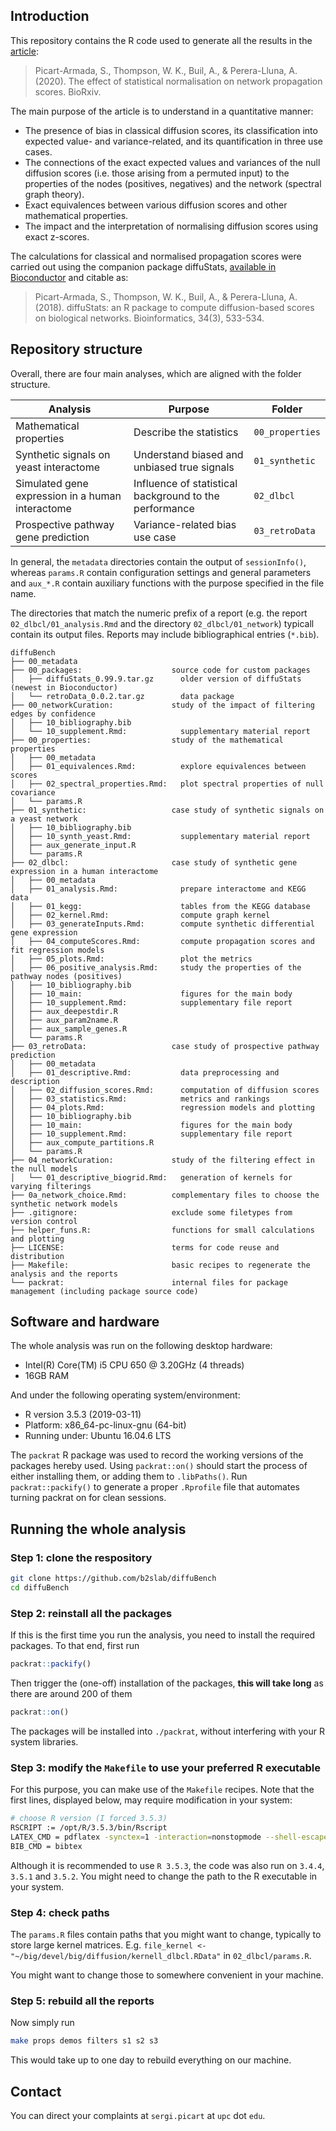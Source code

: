## Introduction

This repository contains the R code used to generate all the results in the [article](https://doi.org/10.1101/2020.01.20.911842):

> Picart-Armada, S., Thompson, W. K., Buil, A., & Perera-Lluna, A. (2020). The effect of statistical normalisation on network propagation scores. BioRxiv. 

The main purpose of the article is to understand in a quantitative manner:

* The presence of bias in classical diffusion scores, its classification into expected value- and variance-related, and its quantification in three use cases.
* The connections of the exact expected values and variances of the null diffusion scores (i.e. those arising from a permuted input) to the properties of the nodes (positives, negatives) and the network (spectral graph theory).
* Exact equivalences between various diffusion scores and other mathematical properties.
* The impact and the interpretation of normalising diffusion scores using exact z-scores.

The calculations for classical and normalised propagation scores were carried out using the companion package diffuStats, [available in Bioconductor](10.18129/B9.bioc.diffuStats) and citable as:

> Picart-Armada, S., Thompson, W. K., Buil, A., & Perera-Lluna, A. (2018). diffuStats: an R package to compute diffusion-based scores on biological networks. Bioinformatics, 34(3), 533-534.


## Repository structure

Overall, there are four main analyses, which are aligned with the folder structure.

Analysis | Purpose | Folder
-------- | ------- | ------
Mathematical properties | Describe the statistics | `00_properties`
Synthetic signals on yeast interactome | Understand biased and unbiased true signals | `01_synthetic`
Simulated gene expression in a human interactome | Influence of statistical background to the performance | `02_dlbcl`
Prospective pathway gene prediction | Variance-related bias use case | `03_retroData`

In general, the `metadata` directories contain the output of `sessionInfo()`, whereas `params.R` contain configuration settings and general parameters and `aux_*.R` contain auxiliary functions with the purpose specified in the file name.

The directories that match the numeric prefix of a report (e.g. the report `02_dlbcl/01_analysis.Rmd` and the directory `02_dlbcl/01_network`) typicall contain its output files.
Reports may include bibliographical entries (`*.bib`).

```
diffuBench
├── 00_metadata
├── 00_packages:                    source code for custom packages
│   ├── diffuStats_0.99.9.tar.gz      older version of diffuStats (newest in Bioconductor) 
│   └── retroData_0.0.2.tar.gz        data package
├── 00_networkCuration:             study of the impact of filtering edges by confidence
│   ├── 10_bibliography.bib
│   └── 10_supplement.Rmd:            supplementary material report
├── 00_properties:                  study of the mathematical properties
│   ├── 00_metadata
│   ├── 01_equivalences.Rmd:          explore equivalences between scores
│   ├── 02_spectral_properties.Rmd:   plot spectral properties of null covariance
│   └── params.R
├── 01_synthetic:                   case study of synthetic signals on a yeast network
│   ├── 10_bibliography.bib
│   ├── 10_synth_yeast.Rmd:           supplementary material report
│   ├── aux_generate_input.R
│   └── params.R
├── 02_dlbcl:                       case study of synthetic gene expression in a human interactome
│   ├── 00_metadata
│   ├── 01_analysis.Rmd:              prepare interactome and KEGG data
│   ├── 01_kegg:                      tables from the KEGG database
│   ├── 02_kernel.Rmd:                compute graph kernel
│   ├── 03_generateInputs.Rmd:        compute synthetic differential gene expression
│   ├── 04_computeScores.Rmd:         compute propagation scores and fit regression models
│   ├── 05_plots.Rmd:                 plot the metrics
│   ├── 06_positive_analysis.Rmd:     study the properties of the pathway nodes (positives)
│   ├── 10_bibliography.bib 
│   ├── 10_main:                      figures for the main body
│   ├── 10_supplement.Rmd:            supplementary file report
│   ├── aux_deepestdir.R
│   ├── aux_param2name.R
│   ├── aux_sample_genes.R
│   └── params.R
├── 03_retroData:                   case study of prospective pathway prediction
│   ├── 00_metadata
│   ├── 01_descriptive.Rmd:           data preprocessing and description
│   ├── 02_diffusion_scores.Rmd:      computation of diffusion scores
│   ├── 03_statistics.Rmd:            metrics and rankings
│   ├── 04_plots.Rmd:                 regression models and plotting
│   ├── 10_bibliography.bib
│   ├── 10_main:                      figures for the main body
│   ├── 10_supplement.Rmd:            supplementary file report
│   ├── aux_compute_partitions.R
│   └── params.R
├── 04_networkCuration:             study of the filtering effect in the null models
│   └── 01_descriptive_biogrid.Rmd:   generation of kernels for varying filterings
├── 0a_network_choice.Rmd:          complementary files to choose the synthetic network models 
├── .gitignore:                     exclude some filetypes from version control
├── helper_funs.R:                  functions for small calculations and plotting 
├── LICENSE:                        terms for code reuse and distribution
├── Makefile:                       basic recipes to regenerate the analysis and the reports
└── packrat:                        internal files for package management (including package source code)
```


## Software and hardware

The whole analysis was run on the following desktop hardware:

* Intel(R) Core(TM) i5 CPU 650 @ 3.20GHz (4 threads)
* 16GB RAM

And under the following operating system/environment:

* R version 3.5.3 (2019-03-11)
* Platform: x86_64-pc-linux-gnu (64-bit)
* Running under: Ubuntu 16.04.6 LTS

The `packrat` R package was used to record the working versions of the packages hereby used.
Using `packrat::on()` should start the process of either installing them, or adding them to `.libPaths()`.
Run `packrat::packify()` to generate a proper `.Rprofile` file that automates turning packrat on for clean sessions.



## Running the whole analysis

### Step 1: clone the respository 

```bash
git clone https://github.com/b2slab/diffuBench
cd diffuBench
```

### Step 2: reinstall all the packages

If this is the first time you run the analysis, you need to install the required packages.
To that end, first run

```r
packrat::packify() 
```

Then trigger the (one-off) installation of the packages, **this will take long** as there are around 200 of them

```r
packrat::on() 
```

The packages will be installed into `./packrat`, without interfering with your R system libraries.


### Step 3: modify the `Makefile` to use your preferred R executable

For this purpose, you can make use of the `Makefile` recipes.
Note that the first lines, displayed below, may require modification in your system:

```bash
# choose R version (I forced 3.5.3)
RSCRIPT := /opt/R/3.5.3/bin/Rscript
LATEX_CMD = pdflatex -synctex=1 -interaction=nonstopmode --shell-escape
BIB_CMD = bibtex
```

Although it is recommended to use `R 3.5.3`, the code was also run on `3.4.4`, `3.5.1` and `3.5.2`.
You might need to change the path to the R executable in your system.

### Step 4: check paths

The `params.R` files contain paths that you might want to change, typically to store large kernel matrices.
E.g. `file_kernel <- "~/big/devel/big/diffusion/kernell_dlbcl.RData"` in `02_dlbcl/params.R`.

You might want to change those to somewhere convenient in your machine.

### Step 5: rebuild all the reports

Now simply run

```bash
make props demos filters s1 s2 s3
```

This would take up to one day to rebuild everything on our machine.

## Contact

You can direct your complaints at `sergi.picart` at `upc` dot `edu`.
